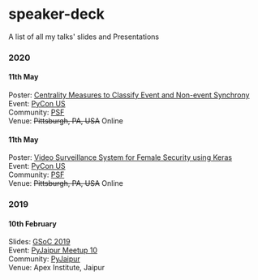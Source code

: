# speaker-deck
A list of all my talks' slides and Presentations

### 2020

#### 11th May
Poster: [Centrality Measures to Classify Event and Non-event Synchrony](https://us.pycon.org/2020/schedule/presentation/252/)
  <br>Event: [PyCon US](https://us.pycon.org/2020/)
  <br>Community: [PSF](https://www.python.org/psf-landing/)
  <br>Venue: ~~Pittsburgh, PA, USA~~ Online

#### 11th May
Poster: [Video Surveillance System for Female Security using Keras](https://us.pycon.org/2020/schedule/presentation/186/)
  <br>Event: [PyCon US](https://us.pycon.org/2020/)
  <br>Community: [PSF](https://www.python.org/psf-landing/)
  <br>Venue: ~~Pittsburgh, PA, USA~~ Online

### 2019

#### 10th February
Slides: [GSoC 2019](https://docs.google.com/presentation/d/1DByHjrePGb586MzUh0oc6Cu_34xNRqI8EeRZKXH6hXI/edit?usp=sharing)
  <br>Event: [PyJaipur Meetup 10](https://www.meetup.com/PyJaipur/events/258755493/)
  <br>Community: [PyJaipur](https://www.meetup.com/PyJaipur/)
  <br>Venue: Apex Institute, Jaipur

